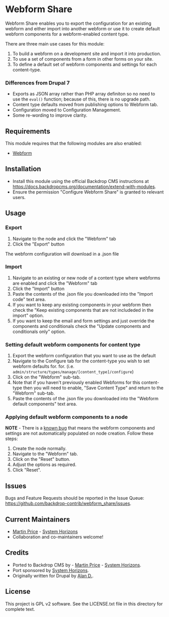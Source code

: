 Webform Share
========
Webform Share enables you to export the configuration for an existing webform
and either import into another webform or use it to create default webform
components for a webform-enabled content type.

There are three main use cases for this module:

1. To build a webform on a development site and import it into production.
2. To use a set of components from a form in other forms on your site.
3. To define a default set of webform components and settings for each
content-type.

### Differences from Drupal 7
- Exports as JSON array rather than PHP array definiton so no need to use the
`eval()` function; because of this, there is no upgrade path.
- Content type defaults moved from publishing options to Webform tab.
- Configuration moved to Configuration Management.
- Some re-wording to improve clarity.

Requirements
------------
This module requires that the following modules are also enabled:

- [Webform](https://github.com/backdrop-contrib/webform)

Installation
------------
- Install this module using the official Backdrop CMS instructions at
  https://docs.backdropcms.org/documentation/extend-with-modules.
- Ensure the permission "Configure Webform Share" is granted to relevant users.

Usage
-----
### Export
1. Navigate to the node and click the "Webform" tab
2. Click the "Export" button

The webform configuration will download in a .json file

### Import
1. Navigate to an existing or new node of a content type where webforms are
enabled and click the "Webform" tab
2. Click the "Import" button
3. Paste the contents of the .json file you downloaded into the "Import code"
text area.
4. If you want to keep any existing components in your webform then check the
"Keep existing components that are not includeded in the import" option.
5. If you want to keep the email and form settings and just override the
components and conditionals check the "Update components and conditionals only"
option.

### Setting default webform components for content type
1. Export the webform configuration that you want to use as the default
2. Navigate to the Configure tab for the content-type you wish to set webform
defaults for.
for. (i.e. `admin/structure/types/manage/[content_type]/configure`)
3. Click on the "Webform" sub-tab.
4. Note that if you haven't previously enabled Webforms for this content-type
then you will need to enable, "Save Content Type" and return to the "Webform"
sub-tab.
5. Paste the contents of the .json file you downloaded into the "Webform
default components" text area.

### Applying default webform components to a node
**NOTE** - There is a [known bug](https://github.com/backdrop-contrib/webform_share/issues/1) that means the webform components and settings are not
automatically populated on node creation. Follow these steps:

1. Create the node normally.
2. Navigate to the "Webform" tab.
3. Click on the "Reset" button.
4. Adjust the options as required.
5. Click "Reset".

Issues
------
Bugs and Feature Requests should be reported in the Issue Queue:
https://github.com/backdrop-contrib/webform_share/issues.

Current Maintainers
-------------------
- [Martin Price](https://github.com/yorkshire-pudding) - [System Horizons](https://www.systemhorizons.co.uk)
- Collaboration and co-maintainers welcome!

Credits
-------
- Ported to Backdrop CMS by - [Martin Price](https://github.com/yorkshire-pudding) - [System Horizons](https://www.systemhorizons.co.uk).
- Port sponsored by [System Horizons](https://www.systemhorizons.co.uk).
- Originally written for Drupal by [Alan D.](https://www.drupal.org/u/alan-d).

License
-------
This project is GPL v2 software.
See the LICENSE.txt file in this directory for complete text.
